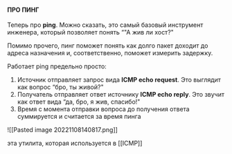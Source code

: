 #### ПРО ПИНГ

Теперь про **ping**. Можно сказать, это самый базовый инструмент инженера, который позволяет понять “"А жив ли хост?"

Помимо прочего, пинг поможет понять как долго пакет доходит до адреса назначения и, соответственно, поможет измерить задержку.

Работает ping предельно просто:

1.  Источник отправляет запрос вида **ICMP echo request**. Это выглядит как вопрос “бро, ты живой?"
2.  Получатель отправляет ответ источнику **ICMP echo reply**. Это звучит как ответ вида “да, бро, я жив, спасибо!"
3.  Время с момента отправки вопроса до получения ответа суммируется и считается за время пинга

![[Pasted image 20221108140817.png]]

эта утилита, которая используется в [[ICMP]] 